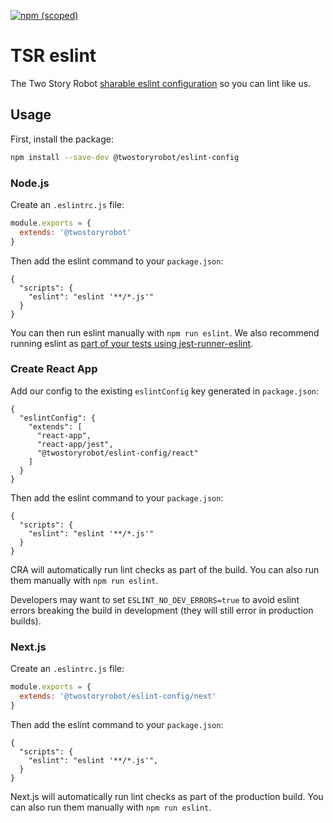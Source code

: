 [![npm (scoped)](https://img.shields.io/npm/v/@twostoryrobot/eslint-config.svg)](https://www.npmjs.com/package/@twostoryrobot/eslint-config)

# TSR eslint

The Two Story Robot [sharable eslint configuration](https://eslint.org/docs/developer-guide/shareable-configs#using-a-shareable-config)
so you can lint like us.

## Usage

First, install the package:

```bash
npm install --save-dev @twostoryrobot/eslint-config
```

### Node.js

Create an `.eslintrc.js` file:

```javascript
module.exports = {
  extends: '@twostoryrobot'
}
```

Then add the eslint command to your `package.json`:

```
{
  "scripts": {
    "eslint": "eslint '**/*.js'"
  }
}
```

You can then run eslint manually with `npm run eslint`. We also recommend 
running eslint as [part of your tests using jest-runner-eslint](https://github.com/TwoStoryRobot/javascript#automatic-styling). 

### Create React App

Add our config to the existing `eslintConfig` key generated in `package.json`:

```
{
  "eslintConfig": {
    "extends": [
      "react-app",
      "react-app/jest",
      "@twostoryrobot/eslint-config/react"
    ]
  }
}
```

Then add the eslint command to your `package.json`:

```
{
  "scripts": {
    "eslint": "eslint '**/*.js'"
  }
}
```

CRA will automatically run lint checks as part of the build. You can also run 
them manually with `npm run eslint`.

Developers may want to set `ESLINT_NO_DEV_ERRORS=true` to avoid eslint errors 
breaking the build in development (they will still error in production builds).

### Next.js

Create an `.eslintrc.js` file:

```javascript
module.exports = {
  extends: '@twostoryrobot/eslint-config/next'
}
```

Then add the eslint command to your `package.json`:

```
{
  "scripts": {
    "eslint": "eslint '**/*.js'",
  }
}
```

Next.js will automatically run lint checks as part of the production build. You
can also run them manually with `npm run eslint`.

